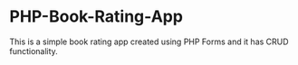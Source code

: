 # PHP-Book-Rating-App
This is a simple book rating app created using PHP Forms and it has CRUD functionality.
